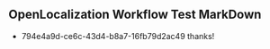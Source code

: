 ## OpenLocalization Workflow Test MarkDown
* 794e4a9d-ce6c-43d4-b8a7-16fb79d2ac49 thanks!

<!--HONumber=Aug16_HO1-->


